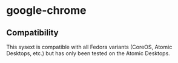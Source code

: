 # google-chrome

## Compatibility

This sysext is compatible with all Fedora variants (CoreOS, Atomic Desktops,
etc.) but has only been tested on the Atomic Desktops.
